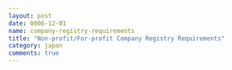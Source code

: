 ```yaml
---
layout: post
date: 0006-12-01
name: company-registry-requirements
title: "Non-profit/For-profit Company Registry Requirements"
category: japan
comments: true
---
```






